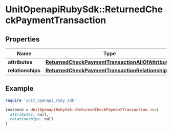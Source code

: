 # UnitOpenapiRubySdk::ReturnedCheckPaymentTransaction

## Properties

| Name | Type | Description | Notes |
| ---- | ---- | ----------- | ----- |
| **attributes** | [**ReturnedCheckPaymentTransactionAllOfAttributes**](ReturnedCheckPaymentTransactionAllOfAttributes.md) |  |  |
| **relationships** | [**ReturnedCheckPaymentTransactionRelationships**](ReturnedCheckPaymentTransactionRelationships.md) |  |  |

## Example

```ruby
require 'unit_openapi_ruby_sdk'

instance = UnitOpenapiRubySdk::ReturnedCheckPaymentTransaction.new(
  attributes: null,
  relationships: null
)
```

